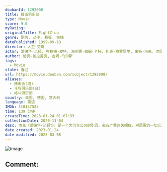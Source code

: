 ```yaml
---
doubanId: 1292000
title: 搏击俱乐部
type: Movie
score: 9.0
myRating: 
originalTitle: FightClub
genre: 剧情, 动作, 悬疑, 惊悚
datePublished: 1999-09-10
director: 大卫·芬奇
actor: 爱德华·诺顿, 布拉德·皮特, 海伦娜·伯翰·卡特, 扎克·格雷尼尔, 米特·洛夫, 杰瑞德·莱托, 艾恩·贝利, 里奇蒙德·阿奎特, 乔治·马奎尔, 以斯拉·巴兹顿, undefined, 斯图尔特·布拉姆博格, 马特·温斯顿, 劳伦·桑切斯, undefined, 保罗·卡拉夫特斯, undefined, undefined, 迈克尔·肖姆斯·维尔斯, undefined, 大卫·安德鲁斯, 鲍勃·斯蒂芬森, 欧根妮·邦杜兰特, 凯文·斯科特·麦克, undefined, 埃文·米兰德, 乔伊·比索奈特, undefined, 大卫·李·史密斯, 霍特·麦克卡兰尼
author: 恰克·帕拉尼克, 吉姆·乌尔斯
tags:
  - Movie
state: 看过
url: https://movie.douban.com/subject/1292000/
aliases:
  - 搏击会(港)
  - 斗阵俱乐部(台)
  - 格斗俱乐部
country: 美国, 德国, 意大利
language: 英语
IMDb: tt0137523
time: 139 分钟
createTime: 2023-01-24 01:07:33
collectionDate: 2020-11-04
desc: 杰克（爱德华•诺顿饰）是一个大汽车公司的职员，患有严重的失眠症，对周围的一切充满危机和憎恨。一个偶然的机会，杰克遇上了卖肥皂的商人泰勒（布拉德•皮特），一个浑身充满叛逆、残酷和暴烈的痞子英雄，并因...
date created: 2023-01-24
date modified: 2023-03-08
---
```


![image](p1910926158.jpg)

Comment:
---
